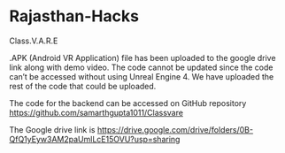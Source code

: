 # Rajasthan-Hacks
Class.V.A.R.E

.APK (Android VR Application) file has been uploaded to the google drive link along with demo video. The code cannot be updated since the code can’t be accessed without using Unreal Engine 4.
We have uploaded the rest of the code that could be uploaded. 

The code for the backend can be accessed on GitHub repository
https://github.com/samarthgupta1011/Classvare

The Google drive link is 
https://drive.google.com/drive/folders/0B-QfQ1yEyw3AM2paUmlLcE15OVU?usp=sharing
